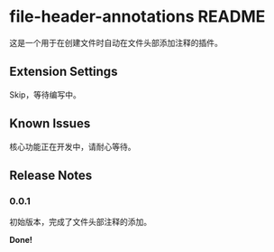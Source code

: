 # file-header-annotations README

这是一个用于在创建文件时自动在文件头部添加注释的插件。

## Extension Settings

Skip，等待编写中。

## Known Issues

核心功能正在开发中，请耐心等待。

## Release Notes

### 0.0.1

初始版本，完成了文件头部注释的添加。

**Done!**
